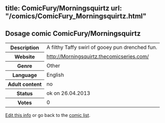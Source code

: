 title: ComicFury/Morningsquirtz
url: "/comics/ComicFury_Morningsquirtz.html"
---
Dosage comic ComicFury/Morningsquirtz
-----------------------------------------

<p id="msg"></p>
<script type="text/javascript">
if (window.location.search === '?edit_info_mail=sent_ok') {
  var elem = document.getElementById("msg");
  elem.innerHTML = 'Edited information sucessfully sent.';
  elem.className = 'ok';
}
</script>
<table class="comicinfo">
<tr>
<th>Description</th><td>A filthy Taffy swirl of gooey pun drenched fun.</td>
</tr>
<tr>
<th>Website</th><td><a href="http://Morningsquirtz.thecomicseries.com/">http://Morningsquirtz.thecomicseries.com/</a></td>
</tr>
<tr>
<th>Genre</th><td>Other</td>
</tr>
<tr>
<th>Language</th><td>English</td>
</tr>
<tr>
<th>Adult content</th><td>no</td>
</tr>
<tr>
<th>Status</th><td>ok on 26.04.2013</td>
</tr>
<tr>
<th>Votes</th><td>0</td>
</tr>
</table>

[Edit this info](ComicFury_Morningsquirtz_edit.html) or go back to the [comic list](../comic-index.html).
